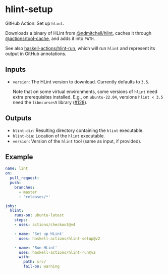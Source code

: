 # hlint-setup

GitHub Action: Set up `hlint`.

Downloads a binary of HLint from [@ndmitchell/hlint](https://github.com/ndmitchell/hlint),
caches it through [@actions/tool-cache](https://github.com/actions/tool-cache),
and adds it into `PATH`.

See also [haskell-actions/hlint-run](https://github.com/haskell-actions/hlint-run), which will run `hlint` and represent its output in GitHub annotations.

## Inputs

* `version`: The HLint version to download. Currently defaults to `3.5`.

  Note that on some virtual environments, some versions of `hlint` need extra prerequisites installed.
  E.g., on `ubuntu-22.04`, versions `hlint < 3.5` need the `libncurses5` library ([#128](https://github.com/haskell/actions/issues/128)).

## Outputs

* `hlint-dir`: Resulting directory containing the `hlint` executable.
* `hlint-bin`: Location of the `hlint` executable.
* `version`: Version of the `hlint` tool (same as input, if provided).

## Example

```yaml
name: lint
on:
  pull_request:
  push:
    branches:
      - master
      - 'releases/*'

jobs:
  hlint:
    runs-on: ubuntu-latest
    steps:
    - uses: actions/checkout@v4

    - name: 'Set up HLint'
      uses: haskell-actions/hlint-setup@v2

    - name: 'Run HLint'
      uses: haskell-actions/hlint-run@v2
      with:
        path: src/
        fail-on: warning
```
